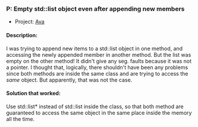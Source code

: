 ### P: Empty std::list object even after appending new members
- Project: [Ava](https://github.com/funktional-stdo/ava)

#### Description:

I was trying to append new items to a std::list object in one method, and accessing the newly appended member in another method. But the list was empty on the other method! It didn't give any seg. faults because it was not a pointer. I thought that, logically, there shouldn't have been any problems since both methods are inside the same class and are trying to access the *same* object. But apparently, that was not the case.

#### Solution that worked:

Use std::list* instead of std::list inside the class, so that both method are guaranteed to access the same object in the same place inside the memory all the time.
